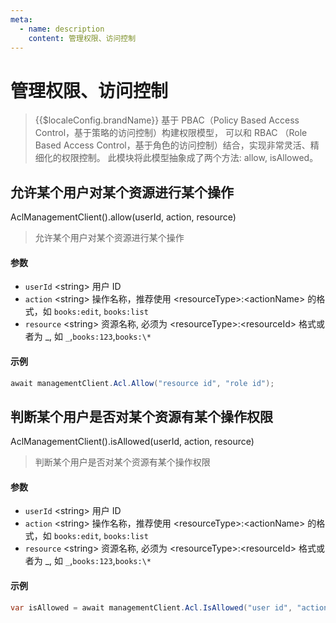 ```yaml
---
meta:
  - name: description
    content: 管理权限、访问控制
---
```


# 管理权限、访问控制

<LastUpdated/>


> {{$localeConfig.brandName}} 基于 PBAC（Policy Based Access Control，基于策略的访问控制）构建权限模型，
> 可以和 RBAC （Role Based Access Control，基于角色的访问控制）结合，实现非常灵活、精细化的权限控制。
> 此模块将此模型抽象成了两个方法: allow, isAllowed。

## 允许某个用户对某个资源进行某个操作

AclManagementClient().allow(userId, action, resource)

> 允许某个用户对某个资源进行某个操作

#### 参数

- `userId` \<string\> 用户 ID
- `action` \<string\> 操作名称，推荐使用 \<resourceType\>:\<actionName\> 的格式，如 `books:edit`, `books:list`
- `resource` \<string\> 资源名称, 必须为 \<resourceType\>:\<resourceId\> 格式或者为 _, 如 `_`,`books:123`,`books:\*`

#### 示例

```csharp
await managementClient.Acl.Allow("resource id", "role id");
```

## 判断某个用户是否对某个资源有某个操作权限

AclManagementClient().isAllowed(userId, action, resource)

> 判断某个用户是否对某个资源有某个操作权限

#### 参数

- `userId` \<string\> 用户 ID
- `action` \<string\> 操作名称，推荐使用 \<resourceType\>:\<actionName\> 的格式，如 `books:edit`, `books:list`
- `resource` \<string\> 资源名称, 必须为 \<resourceType\>:\<resourceId\> 格式或者为 _, 如 `_`,`books:123`,`books:\*`

#### 示例

```csharp
var isAllowed = await managementClient.Acl.IsAllowed("user id", "action id", "resource id");
```
